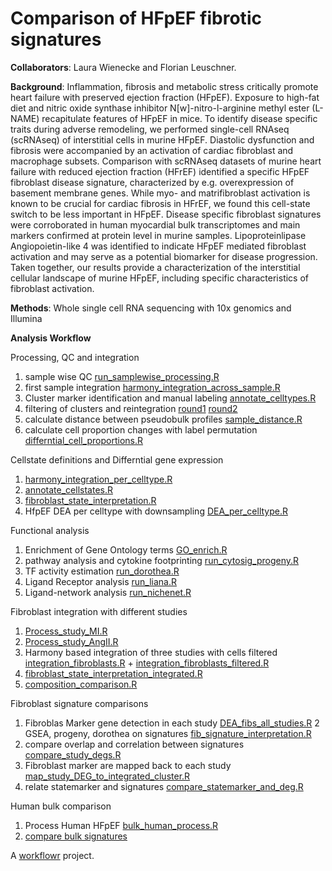 # Comparison of HFpEF fibrotic signatures

**Collaborators**:
Laura Wienecke and Florian Leuschner. 

**Background**:
Inflammation, fibrosis and metabolic stress critically promote heart failure with preserved ejection fraction (HFpEF). Exposure to high-fat diet and nitric oxide synthase inhibitor N[w]-nitro-l-arginine methyl ester (L-NAME) recapitulate features of HFpEF in mice. To identify disease specific traits during adverse remodeling, we performed single-cell RNAseq (scRNAseq) of interstitial cells in murine HFpEF. Diastolic dysfunction and fibrosis were accompanied by an activation of cardiac fibroblast and macrophage subsets. Comparison with scRNAseq datasets of murine heart failure with reduced ejection fraction (HFrEF) identified a specific HFpEF fibroblast disease signature, characterized by e.g. overexpression of basement membrane genes. While myo- and matrifibroblast activation is known to be crucial for cardiac fibrosis in HFrEF, we found this cell-state switch to be less important in HFpEF. Disease specific fibroblast signatures were corroborated in human myocardial bulk transcriptomes and main markers confirmed at protein level in murine samples. Lipoproteinlipase Angiopoietin-like 4 was identified to indicate HFpEF mediated fibroblast activation and may serve as a potential biomarker for disease progression. Taken together, our results provide a characterization of the interstitial cellular landscape of murine HFpEF, including specific characteristics of fibroblast activation.

**Methods**: Whole single cell RNA sequencing with 10x genomics and Illumina 

**Analysis Workflow**

Processing, QC and integration
1) sample wise QC [run_samplewise_processing.R](https://github.com/saezlab/scell_hfpef/blob/main/analysis/sample_integration/run_sample_wise_preprocessing.R) 
2) first sample integration [harmony_integration_across_sample.R](https://github.com/saezlab/scell_hfpef/blob/main/analysis/sample_integration/harmony_integration_across_sample.R)
3) Cluster marker identification and manual labeling [annotate_celltypes.R](https://github.com/saezlab/scell_hfpef/blob/main/analysis/sample_integration/annotate_celltypes.R) 
4) filtering of clusters and reintegration [round1](https://github.com/saezlab/scell_hfpef/blob/main/analysis/sample_integration/filter_clusters_round1.R) [round2](https://github.com/saezlab/scell_hfpef/blob/main/analysis/sample_integration/filter_clusters_round2.R)
5) calculate distance between pseudobulk profiles [sample_distance.R](https://github.com/saezlab/scell_hfpef/blob/main/analysis/sample_integration/sample_distance.R)
6) calculate cell proportion changes with label permutation [differntial_cell_proportions.R](https://github.com/saezlab/scell_hfpef/blob/main/analysis/functional_interpretation/differntial_cell_proportions.R)

Cellstate definitions and Differntial gene expression
1) [harmony_integration_per_celltype.R](https://github.com/saezlab/scell_hfpef/blob/main/analysis/sample_integration/harmony_integration_per_celltype.R)
2) [annotate_cellstates.R](https://github.com/saezlab/scell_hfpef/blob/main/analysis/sample_integration/annotate_cellstates.R)
3) [fibroblast_state_interpretation.R](https://github.com/saezlab/scell_hfpef/blob/main/analysis/functional_interpretation/fibroblast_state_interpretation.R)
4) HfpEF DEA per celltype with downsampling [DEA_per_celltype.R](https://github.com/saezlab/scell_hfpef/blob/main/analysis/differential_expression_analysis/DEA_per_celltype.R)

Functional analysis
1) Enrichment of Gene Ontology terms  [GO_enrich.R](https://github.com/saezlab/scell_hfpef/blob/main/analysis/functional_interpretation/GO_enrich.R)
2) pathway analysis and cytokine footprinting [run_cytosig_progeny.R](https://github.com/saezlab/scell_hfpef/blob/main/analysis/functional_interpretation/run_cytosig_progeny.R)
3) TF activity estimation [run_dorothea.R](https://github.com/saezlab/scell_hfpef/blob/main/analysis/functional_interpretation/run_dorothea.R)
4) Ligand Receptor analysis [run_liana.R](https://github.com/saezlab/scell_hfpef/blob/main/analysis/functional_interpretation/run_liana.R) 
5) Ligand-network analysis [run_nichenet.R](https://github.com/saezlab/scell_hfpef/blob/main/analysis/functional_interpretation/run_nichenet.R)

Fibroblast integration with different studies
1) [Process_study_MI.R](https://github.com/saezlab/scell_hfpef/blob/main/analysis/study_integration/process_MI.R)
2) [Process_study_AngII.R](https://github.com/saezlab/scell_hfpef/blob/main/analysis/study_integration/process_AngII.R)
3)  Harmony based integration of three studies with cells filtered [integration_fibroblasts.R](https://github.com/saezlab/scell_hfpef/blob/main/analysis/study_integration/integration_fibroblasts.R) + [integration_fibroblasts_filtered.R](https://github.com/saezlab/scell_hfpef/blob/main/analysis/study_integration/integration_fibroblasts_filtered.R)
4) [fibroblast_state_interpretation_integrated.R](https://github.com/saezlab/scell_hfpef/blob/main/analysis/functional_interpretation/fibroblast_state_interpretation_integrated.R)
5) [composition_comparison.R](https://github.com/saezlab/scell_hfpef/blob/main/analysis/functional_interpretation/differntial_cell_proportions.R) 

Fibroblast signature comparisons
1) Fibroblas Marker gene detection in each study [DEA_fibs_all_studies.R](https://github.com/saezlab/scell_hfpef/blob/main/analysis/differential_expression_analysis/DEA_fibs_all_studies.R)
2 GSEA, progeny, dorothea on signatures [fib_signature_interpretation.R](https://github.com/saezlab/scell_hfpef/blob/main/analysis/study_comparison/fib_signature_interpretation.R) 
3) compare overlap and correlation between signatures [compare_study_degs.R](https://github.com/saezlab/scell_hfpef/blob/main/analysis/study_comparison/compare_stuy_degs.R)
4) Fibroblast marker are mapped back to each study [map_study_DEG_to_integrated_cluster.R](https://github.com/saezlab/scell_hfpef/blob/main/analysis/study_comparison/map_study_DEG_to_integrated_cellstates.R)
5) relate statemarker and signatures [compare_statemarker_and_deg.R](https://github.com/saezlab/scell_hfpef/blob/main/analysis/study_comparison/compare_statemarker_and_deg.R)

Human bulk comparison
1) Process Human HFpEF [bulk_human_process.R](https://github.com/saezlab/scell_hfpef/blob/main/analysis/bulk/bulk_human_process.R)
2) [compare bulk signatures](https://github.com/saezlab/scell_hfpef/blob/main/analysis/study_comparison/bulk_validation_external.R)




A [workflowr][] project.

[workflowr]: https://github.com/jdblischak/workflowr
